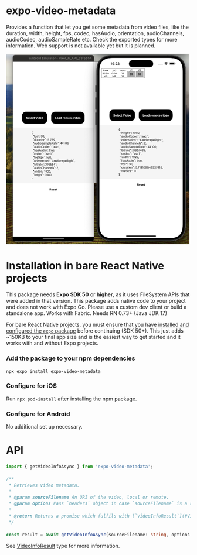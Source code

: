 # expo-video-metadata

Provides a function that let you get some metadata from video files, like the duration, width, height, fps, codec, hasAudio, orientation, audioChannels, audioCodec, audioSampleRate etc. Check the exported types for more information. Web support is not available yet but it is planned.

<img src="https://raw.githubusercontent.com/hirbod/expo-video-metadata/assets/preview.png" width="500" />

# Installation in bare React Native projects

This package needs **Expo SDK 50** or **higher**, as it uses FileSystem APIs that were added in that version. This package adds native code to your project and does not work with Expo Go. Please use a custom dev client or build a standalone app. Works with Fabric. Needs RN 0.73+ (Java JDK 17)

For bare React Native projects, you must ensure that you have [installed and configured the `expo` package](https://docs.expo.dev/bare/installing-expo-modules/) before continuing (SDK 50+). This just adds ~150KB to your final app size and is the easiest way to get started and it works with and without Expo projects.

### Add the package to your npm dependencies

```
npx expo install expo-video-metadata
```

### Configure for iOS

Run `npx pod-install` after installing the npm package.

### Configure for Android

No additional set up necessary.

# API

```ts
import { getVideoInfoAsync } from 'expo-video-metadata';

/**
 * Retrieves video metadata.
 *
 * @param sourceFilename An URI of the video, local or remote.
 * @param options Pass `headers` object in case `sourceFilename` is a remote URI, e.g { headers: "Authorization": "Bearer some-token" } etc.
 *
 * @return Returns a promise which fulfils with [`VideoInfoResult`](#Videoinforesult).
 */

const result = await getVideoInfoAsync(sourceFilename: string, options: VideoInfoOptions = {}): Promise<VideoInfoResult>
```

See [VideoInfoResult](https://github.com/hirbod/expo-video-metadata/blob/b9239224eed46f455b2fb9f1b29e69ac49da6683/src/ExpoVideoMetadata.types.ts#L1) type for more information.
